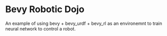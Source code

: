 # Bevy Robotic Dojo  

An example of using bevy + bevy_urdf + bevy_rl as an environemnt to train neural network to control a robot.